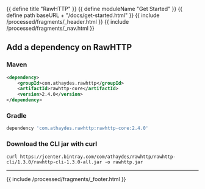 {{ define title "RawHTTP" }}
{{ define moduleName "Get Started" }}
{{ define path baseURL + "/docs/get-started.html" }}
{{ include /processed/fragments/_header.html }}
{{ include /processed/fragments/_nav.html }}

## Add a dependency on RawHTTP

### Maven

```xml
<dependency>
    <groupId>com.athaydes.rawhttp</groupId>
    <artifactId>rawhttp-core</artifactId>
    <version>2.4.0</version>
</dependency>
```

### Gradle

```groovy
dependency 'com.athaydes.rawhttp:rawhttp-core:2.4.0'
```

### Download the CLI jar with curl

```
curl https://jcenter.bintray.com/com/athaydes/rawhttp/rawhttp-cli/1.3.0/rawhttp-cli-1.3.0-all.jar -o rawhttp.jar
```

<hr>

{{ include /processed/fragments/_footer.html }}
